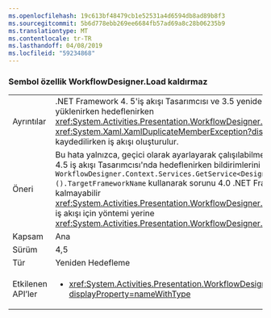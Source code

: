 ```yaml
---
ms.openlocfilehash: 19c613bf48479cb1e52531a4d6594db8ad89b8f3
ms.sourcegitcommit: 5b6d778ebb269ee6684fb57ad69a8c28b06235b9
ms.translationtype: MT
ms.contentlocale: tr-TR
ms.lasthandoff: 04/08/2019
ms.locfileid: "59234868"
---
```

### <a name="workflowdesignerload-doesnt-remove-symbol-property"></a>Sembol özellik WorkflowDesigner.Load kaldırmaz

|   |   |
|---|---|
|Ayrıntılar|.NET Framework 4. 5'iş akışı Tasarımcısı ve 3.5 yeniden barındırılan iş akışı ile yüklenirken hedeflenirken <xref:System.Activities.Presentation.WorkflowDesigner.Load> yöntemi, bir <xref:System.Xaml.XamlDuplicateMemberException?displayProperty=name> kaydedilirken iş akışı oluşturulur.|
|Öneri|Bu hata yalnızca, geçici olarak ayarlayarak çalışılabilmesi için .NET Framework 4.5 iş akışı Tasarımcısı'nda hedeflenirken bildirimlerini <code>WorkflowDesigner.Context.Services.GetService&lt;DesignerConfigurationService&gt;().TargetFrameworkName</code> kullanarak sorunu 4.0 .NET Framework.Alternatively kalmayabilir <xref:System.Activities.Presentation.WorkflowDesigner.Load(System.String)> yük iş akışı için yöntemi yerine <xref:System.Activities.Presentation.WorkflowDesigner.Load>.|
|Kapsam|Ana|
|Sürüm|4,5|
|Tür|Yeniden Hedefleme|
|Etkilenen API’ler|<ul><li><xref:System.Activities.Presentation.WorkflowDesigner.Load?displayProperty=nameWithType></li></ul>|
